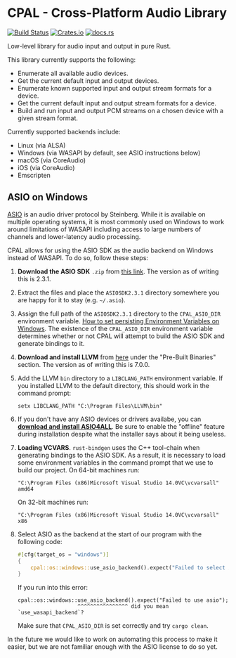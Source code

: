 # CPAL - Cross-Platform Audio Library

[![Build Status](https://travis-ci.org/tomaka/cpal.svg?branch=master)](https://travis-ci.org/tomaka/cpal) [![Crates.io](https://img.shields.io/crates/v/cpal.svg)](https://crates.io/crates/cpal) [![docs.rs](https://docs.rs/cpal/badge.svg)](https://docs.rs/cpal/)

Low-level library for audio input and output in pure Rust.

This library currently supports the following:

- Enumerate all available audio devices.
- Get the current default input and output devices.
- Enumerate known supported input and output stream formats for a device.
- Get the current default input and output stream formats for a device.
- Build and run input and output PCM streams on a chosen device with a given stream format.

Currently supported backends include:

- Linux (via ALSA)
- Windows (via WASAPI by default, see ASIO instructions below)
- macOS (via CoreAudio)
- iOS (via CoreAudio)
- Emscripten


## ASIO on Windows

[ASIO](https://en.wikipedia.org/wiki/Audio_Stream_Input/Output) is an audio
driver protocol by Steinberg. While it is available on multiple operating
systems, it is most commonly used on Windows to work around limitations of
WASAPI including access to large numbers of channels and lower-latency audio
processing.

CPAL allows for using the ASIO SDK as the audio backend on Windows instead of
WASAPI. To do so, follow these steps:

1. **Download the ASIO SDK** `.zip` from [this
   link](https://www.steinberg.net/en/company/developers.html). The version as
   of writing this is 2.3.1.
2. Extract the files and place the `ASIOSDK2.3.1` directory somewhere you are
   happy for it to stay (e.g. `~/.asio`).
3. Assign the full path of the `ASIOSDK2.3.1` directory to the `CPAL_ASIO_DIR`
   environment variable. [How to set persisting Environment Variables on
   Windows](https://gist.github.com/mitchmindtree/92c8e37fa80c8dddee5b94fc88d1288b#file-windows_environment_variables-md).
   The existence of the `CPAL_ASIO_DIR` environment variable determines whether
   or not CPAL will attempt to build the ASIO SDK and generate bindings to it.
4. **Download and install LLVM** from
   [here](http://releases.llvm.org/download.html) under the "Pre-Built Binaries"
   section. The version as of writing this is 7.0.0.
5. Add the LLVM `bin` directory to a `LIBCLANG_PATH` environment variable. If
   you installed LLVM to the default directory, this should work in the command
   prompt:
   ```
   setx LIBCLANG_PATH "C:\Program Files\LLVM\bin"
   ```
6. If you don't have any ASIO devices or drivers availabe, you can [**download
   and install ASIO4ALL**](http://www.asio4all.org/). Be sure to enable the
   "offline" feature during installation despite what the installer says about
   it being useless.
7. **Loading VCVARS**. `rust-bindgen` uses the C++ tool-chain when generating
   bindings to the ASIO SDK. As a result, it is necessary to load some
   environment variables in the command prompt that we use to build our project.
   On 64-bit machines run:
   ```
   "C:\Program Files (x86)Microsoft Visual Studio 14.0VC\vcvarsall" amd64
   ```
   On 32-bit machines run:
   ```
   "C:\Program Files (x86)Microsoft Visual Studio 14.0VC\vcvarsall" x86
   ```
8. Select ASIO as the backend at the start of our program with the following
   code:
   
   ```rust
   #[cfg(target_os = "windows")]
   {
       cpal::os::windows::use_asio_backend().expect("Failed to select ASIO backend");
   }
   ```

   If you run into this error:

   ```
   cpal::os::windows::use_asio_backend().expect("Failed to use asio");
                      ^^^^^^^^^^^^^^^^ did you mean `use_wasapi_backend`?
   ```

   Make sure that `CPAL_ASIO_DIR` is set correctly and try `cargo clean`.

In the future we would like to work on automating this process to make it
easier, but we are not familiar enough with the ASIO license to do so yet.
